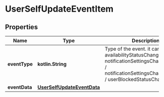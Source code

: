 
# UserSelfUpdateEventItem

## Properties
Name | Type | Description | Notes
------------ | ------------- | ------------- | -------------
**eventType** | **kotlin.String** | Type of the event. it can be availabilityStatusChanged / notificationSettingsChangedGlobal / notificationSettingsChangedThread / userBlockedStatusChanged  |  [optional]
**eventData** | [**UserSelfUpdateEventData**](UserSelfUpdateEventData.md) |  |  [optional]



